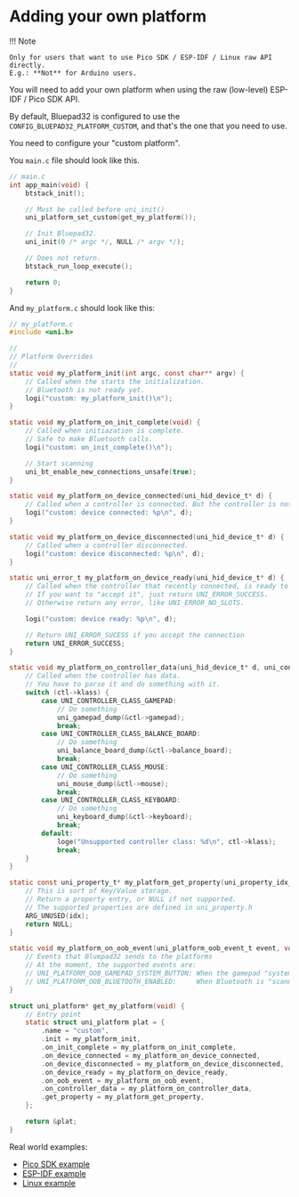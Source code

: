 # Adding your own platform

!!! Note

    Only for users that want to use Pico SDK / ESP-IDF / Linux raw API directly. 
    E.g.: **Not** for Arduino users.

You will need to add your own platform when using the raw (low-level) ESP-IDF / Pico SDK API.

By default, Bluepad32 is configured to use the `CONFIG_BLUEPAD32_PLATFORM_CUSTOM`,
and that's the one that you need to use.

You need to configure your "custom platform".

You `main.c` file should look like this.

``` c
// main.c
int app_main(void) {
    btstack_init();

    // Must be called before uni_init()
    uni_platform_set_custom(get_my_platform());

    // Init Bluepad32.
    uni_init(0 /* argc */, NULL /* argv */);

    // Does not return.
    btstack_run_loop_execute();

    return 0;
}
```

And `my_platform.c` should look like this:

``` c
// my_platform.c
#include <uni.h>

//
// Platform Overrides
//
static void my_platform_init(int argc, const char** argv) {
    // Called when the starts the initialization.
    // Bluetooth is not ready yet.
    logi("custom: my_platform_init()\n");
}

static void my_platform_on_init_complete(void) {
    // Called when initiazation is complete.
    // Safe to make Bluetooth calls.
    logi("custom: on_init_complete()\n");

    // Start scanning
    uni_bt_enable_new_connections_unsafe(true);
}

static void my_platform_on_device_connected(uni_hid_device_t* d) {
    // Called when a controller is connected. But the controller is not ready yet.
    logi("custom: device connected: %p\n", d);
}

static void my_platform_on_device_disconnected(uni_hid_device_t* d) {
    // Called when a controller disconnected.
    logi("custom: device disconnected: %p\n", d);
}

static uni_error_t my_platform_on_device_ready(uni_hid_device_t* d) {
    // Called when the controller that recently connected, is ready to use.
    // If you want to "accept it", just return UNI_ERROR_SUCCESS.
    // Otherwise return any error, like UNI_ERROR_NO_SLOTS.

    logi("custom: device ready: %p\n", d);

    // Return UNI_ERROR_SUCESS if you accept the connection
    return UNI_ERROR_SUCCESS;
}

static void my_platform_on_controller_data(uni_hid_device_t* d, uni_controller_t* ctl) {
    // Called when the controller has data.
    // You have to parse it and do something with it.
    switch (ctl->klass) {
        case UNI_CONTROLLER_CLASS_GAMEPAD:
            // Do something
            uni_gamepad_dump(&ctl->gamepad);
            break;
        case UNI_CONTROLLER_CLASS_BALANCE_BOARD:
            // Do something
            uni_balance_board_dump(&ctl->balance_board);
            break;
        case UNI_CONTROLLER_CLASS_MOUSE:
            // Do something
            uni_mouse_dump(&ctl->mouse);
            break;
        case UNI_CONTROLLER_CLASS_KEYBOARD:
            // Do something
            uni_keyboard_dump(&ctl->keyboard);
            break;
        default:
            loge("Unsupported controller class: %d\n", ctl->klass);
            break;
    }
}

static const uni_property_t* my_platform_get_property(uni_property_idx_t idx) {
    // This is sort of Key/Value storage.
    // Return a property entry, or NULL if not supported.
    // The supported properties are defined in uni_property.h
    ARG_UNUSED(idx);
    return NULL;
}

static void my_platform_on_oob_event(uni_platform_oob_event_t event, void* data) {
    // Events that Bluepad32 sends to the platforms
    // At the moment, the supported events are:
    // UNI_PLATFORM_OOB_GAMEPAD_SYSTEM_BUTTON: When the gamepad "system" button was pressed
    // UNI_PLATFORM_OOB_BLUETOOTH_ENABLED:     When Bluetooth is "scanning"
}

struct uni_platform* get_my_platform(void) {
    // Entry point
    static struct uni_platform plat = {
        .name = "custom",
        .init = my_platform_init,
        .on_init_complete = my_platform_on_init_complete,
        .on_device_connected = my_platform_on_device_connected,
        .on_device_disconnected = my_platform_on_device_disconnected,
        .on_device_ready = my_platform_on_device_ready,
        .on_oob_event = my_platform_on_oob_event,
        .on_controller_data = my_platform_on_controller_data,
        .get_property = my_platform_get_property,
    };

    return &plat;
}
```

Real world examples:

- [Pico SDK example][pico_sdk_example]
- [ESP-IDF example][esp_idf_example]
- [Linux example][linux_example]

[pico_sdk_example]: https://github.com/ricardoquesada/bluepad32/tree/develop/examples/pico_w

[esp_idf_example]: https://github.com/ricardoquesada/bluepad32/tree/develop/examples/esp32

[linux_example]: https://github.com/ricardoquesada/bluepad32/tree/develop/examples/linux
